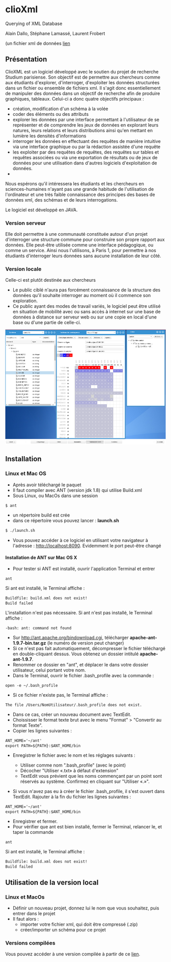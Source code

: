# clioXml
Querying of XML Database 

Alain Dallo, Stéphane Lamassé, Laurent Frobert


(un fichier xml de données [lien](http://pireh-dev.univ-paris1.fr/ClioXml/aiuXML.xml.zip)

## Présentation

ClioXML est un logiciel développé avec le soutien du projet de recherche Studium parisiense. Son objectif est de permettre aux chercheurs comme aux étudiants d'explorer, d'interroger, d'exploiter les données structurées dans un fichier ou ensemble de fichiers xml. 
Il s'agit donc essentiellement de manipuler des données dans un objectif de recherche afin de produire graphiques, tableaux. 
	Celui-ci a donc quatre objectifs principaux :
* création, modification d'un schéma à la volée
* coder des éléments ou des attributs
* explorer les données par une interface permettant à l'utilisateur de se représenter et de comprendre les jeux de données en explorant leurs natures, leurs relations et leurs distributions ainsi qu'en mettant en lumière les densités d'informations
* interroger les données en effectuant des requêtes de manière intuitive via une interface graphique ou par la rédaction assistée d'une requête 
* les exploiter par des requêtes de requêtes, des requêtes sur tables et requêtes associées ou via une exportation de résultats ou de jeux de données pour une utilisation dans d'autres logiciels d'exploitation de données.
* 
Nous espérons qu'il intéressera les étudiants et les chercheurs en sciences-humaines n'ayant pas une grande habitude de l'utilisation de l'ordinateur et une très faible connaissance des principes des bases de données xml, des schémas et de leurs interrogations.

Le logiciel est développé en JAVA.

### Version serveur
Elle doit permettre à  une communauté constituée autour d'un projet d'interroger une structure commune pour construire son propre rapport aux données. Elle peut-être utilisée comme une interface pédagogique, ou comme un service.  Ainsi nous l'utilisons, à Paris 1, pour permettre à nos étudiants d'interroger leurs données sans aucune installation de leur côté. 
### Version locale
Celle-ci est plutôt destinée aux chercheurs
* Le public ciblé n'aura pas forcément connaissance de la structure des données qu'il souhaite interroger au moment où il commence son exploration.
* Ce public ayant des modes de travail variés, le logiciel peut être utilisé en situation de mobilité avec ou sans accès à internet sur une base de données à distance sur serveur web ou sur une copie en local d'une base ou d'une partie de celle-ci.

![Capture d'écran de l'interface de clioXml](https://github.com/PirehP1/clioXml/blob/master/capture_clioxml.png)


## Installation


### Linux et Mac OS
* Après avoir téléchargé le paquet 
* Il faut compiler avec ANT (version jdk 1.8)  qui utilise Build.xml 
* Sous Linux, ou MacOs dans une session 
```sh
$ ant
```
* un répertoire build est crée 
* dans ce répertoire vous pouvez lancer : **launch.sh**
```sh
$ ./launch.sh
```
* Vous pouvez accéder à ce logiciel en utilisant votre navigateur à l'adresse : [http://localhost:8090](http://localhost:8090). Evidemment le port peut-être changé 

#### Installation de ANT sur Mac OS X
* Pour tester si ANT est installé, ouvrir l'application Terminal et entrer
```
ant
```
Si ant est installé, le Terminal affiche :
```
Buildfile: build.xml does not exist!
Build failed
```
L'installation n'est pas nécessaire.
Si ant n'est pas installé, le Terminal affiche :
```
-bash: ant: command not found
```

* Sur http://ant.apache.org/bindownload.cgi, télécharger **apache-ant-1.9.7-bin.tar.gz** (le numéro de version peut changer)
* Si ce n'est pas fait automatiquement, décompresser le fichier téléchargé en double-cliquant dessus. Vous obtenez un dossier intitulé **apache-ant-1.9.7**.
* Renommer ce dossier en "ant", et déplacer le dans votre dossier utilisateur, celui portant votre nom.
* Dans le Terminal, ouvrir le fichier .bash_profile avec la commande :
```
open -e ~/.bash_profile
```
* Si ce fichier n'existe pas, le Terminal affiche :
```
The file /Users/NomUtilisateur/.bash_profile does not exist.
```
* Dans ce cas, créer un nouveau document avec TextEdit.
* Choississer le format texte brut avec le menu "Format" > "Convertir au format Texte".
* Copier les lignes suivantes :
```
ANT_HOME='~/ant'
export PATH=${PATH}:$ANT_HOME/bin
```
* Enregistrer le fichier avec le nom et les réglages suivants :
	* Utiliser comme nom ".bash_profile" (avec le point)
	* Décocher "Utiliser «.txt» à défaut d'extension"
	* TextEdit vous prévient que les noms commençant par un point sont réservés au système. Confirmez en cliquant sur "Utiliser «.»".

* Si vous n'avez pas eu à créer le fichier .bash_profile, il s'est ouvert dans TextEdit. Rajouter à la fin du fichier les lignes suivantes :
```
ANT_HOME='~/ant'
export PATH=${PATH}:$ANT_HOME/bin
```
* Enregistrer et fermer.
* Pour vérifier que ant est bien installé, fermer le Terminal, relancer le, et taper la commande
```
ant
```
Si ant est installé, le Terminal affiche :
```
Buildfile: build.xml does not exist!
Build failed
```

## Utilisation de la version local 

### Linux et MacOs 
* Définir un nouveau projet, donnez lui le nom que vous souhaitez, puis entrer dans le projet 
* Il faut alors :
	* importer votre fichier xml, qui doit être compressé (.zip)
	* créer/importer un schéma pour ce projet 


### <a name="compilation"></a> Versions compilées
Vous pouvez accéder à une version compilée à partir de ce [lien](http://pireh-dev.univ-paris1.fr/ClioXml/clioxml-bin-0.29.9.zip).  
